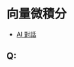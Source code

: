 # 向量微積分

* [AI 對話](https://aistudio.google.com/app/prompts?state=%7B%22ids%22:%5B%2216-oQ-ES13Et4Jqpy-HNUOCBpFbItYwTy%22%5D,%22action%22:%22open%22,%22userId%22:%22111605452542833299008%22,%22resourceKeys%22:%7B%7D%7D&usp=sharing)

## Q: 
